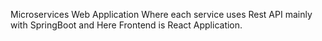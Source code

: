 Microservices Web Application Where each service uses Rest API mainly with SpringBoot and Here Frontend is React Application.
